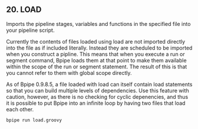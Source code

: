 ## 20. LOAD


Imports the pipeline stages, variables and functions in the specified file into your pipeline script.

Currently the contents of files loaded using load are not imported directly into the file as if included literally. Instead they are scheduled to be imported when you construct a pipline. This means that when you execute a run or segment command, Bpipe loads them at that point to make them available within the scope of the run or segment statement. The result of this is that you cannot refer to them with global scope directly.

As of Bpipe 0.9.8.5, a file loaded with load can itself contain load statements so that you can build multiple levels of dependencies. Use this feature with caution, however, as there is no checking for cyclic depenencies, and thus it is possible to put Bpipe into an infinite loop by having two files that load each other.

```
bpipe run load.groovy
```
